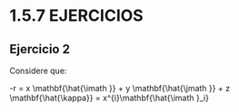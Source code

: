 <script type="text/javascript" src="//cdn.mathjax.org/mathjax/latest/MathJax.js?config=TeX-AMS-MML_HTMLorMML"></script>  

# 1.5.7 EJERCICIOS  
## Ejercicio 2  
Considere que:  

-r = x \mathbf{\hat{\imath }} + y \mathbf{\hat{\jmath }} + z \mathbf{\hat{\kappa}} = x^{i}\mathbf{\hat{\imath }_i}
